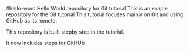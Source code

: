 #hello-word
Hello World repository for Git tutorial
This is an exaple repository for the Git tutorial
This tutorial focuses mainly on Git and using GitHub as its remote.

This repository is built stepby step in the tutorial.

It now includes steps for GitHUb
